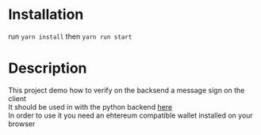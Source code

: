 # Installation
run `yarn install` then `yarn run start`

# Description
This project demo how to verify on the backsend a message sign on the client  
It should be used in with the python backend [here](https://github.com/Dry-Wi/pychecksign-api)  
In order to use it you need an ehtereum compatible wallet installed on your browser
